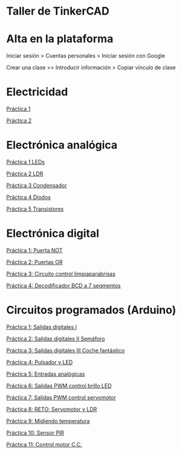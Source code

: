 # Taller de TinkerCAD

# Alta en la plataforma

Iniciar sesión > Cuentas personales > Iniciar sesión con Google 

Crear una clase >> Introducir información > Copiar vínculo de clase

# Electricidad

[Práctica 1](https://www.tinkercad.com/things/1ws9cSJR5QG-ernesto01/editel?sharecode=OPeX9A0z_Im2by1X9KbbHiw0LMj4LXL8WtKXYsD-LqQ)

[Práctica 2]([https://www.tinkercad.com/things/1ws9cSJR5QG-ernesto01/editel?sharecode=OPeX9A0z_Im2by1X9KbbHiw0LMj4LXL8WtKXYsD-LqQ](https://www.tinkercad.com/things/7fnIDy9GOB0-ernesto03/editel?sharecode=O4KGy7l0dJS97yYOLK_hYi3_fDzHeOzd2xaApjmEKK4))


# Electrónica analógica

[Práctica 1 LEDs](https://docs.google.com/document/d/1iZx1I30dqMMBMWNOOS_zOJK-wFY1bajk2hzXd4odD_k/edit)

[Práctica 2 LDR](https://docs.google.com/document/d/1O-HJowTYmxcJaP3Djy1cS8-QMal9b7QllvuvG8qAZ3E/edit)

[Práctica 3 Condensador](https://docs.google.com/document/d/1XyuIIuRNXQqP7Ghtxk9G-If0qdXJIYIEERyKALx-cWo/edit)

[Práctica 4 Diodos](https://docs.google.com/document/d/1s3tCC4ERn0dn15OaIVoru1qwQL9NXDo_0jf0TIDU--g/edit)

[Práctica 5 Transistores](https://docs.google.com/document/d/1laRvHL6DYEza-K_4p2zeyL01WorLZF6AbOaGa7hSfp0/edit)

# Electrónica digital

[Práctica 1: Puerta NOT](https://docs.google.com/document/d/1NPZbIT9tEqH4CtZgcO2THzG4OkUDbMOzCwOjfFThpWY/edit)

[Práctica 2: Puertas OR](https://docs.google.com/document/d/1drtGhxQE6aM3H2dTBtdAqZePOskGRxLCdSwa6gicqGI/edit)

[Práctica 3: Circuito control limpiaparabrisas](https://docs.google.com/document/d/1ENMEoOxzYBVWLIXvjUBeg4vn29NS1fsKaO1V68v9nqo/edit)

[Práctica 4: Decodificador BCD a 7 segmentos](https://docs.google.com/document/d/17eDQTGslerptDsV09Wa5Dsw0CdcphxLT5iL9FXvcNiY/edit)


# Circuitos programados (Arduino)

[Práctica 1: Salidas digitales I](https://docs.google.com/document/d/1s0Wl3QmOXRPNrU7JeB6LtuAzbGWEFJ1LAqS4_uaPraY/edit)

[Práctica 2: Salidas digitales II Semáforo](https://docs.google.com/document/d/1sTaZ7In1mRkX-XzJAS4-dTUvz8GVfLmrbqfbKdFKpeA/edit)

[Práctica 3: Salidas digitales III Coche fantástico](https://docs.google.com/document/d/15zcC-5Hebt-w8Fk9dTqnohD6WDMkP1DJa1u7Ycp0wF4/edit)

[Práctica 4: Pulsador y LED](https://docs.google.com/document/d/1AeC1VO6vPsU1lHD3VtRHel1Jz-4o6c2zz0VdXoTzCGM/edit)

[Práctica 5: Entradas analógicas](https://docs.google.com/document/d/1mFx17CjsphQKFI_j3uqfEiP5POtBxQ_YUeWi-2egVok/edit)

[Práctica 6: Salidas PWM control brillo LED](https://docs.google.com/document/d/1onpMq78RA4vqbZQESyak22dbnT2lTM7H0uyZhYGKyX8/edit)

[Práctica 7: Salidas PWM control servomotor](https://docs.google.com/document/d/1RiZhpgo6muzhVyI3Kujn-c1umEvapfGQluSnTvyKvqA/edit)

[Práctica 8: RETO: Servomotor y LDR](https://docs.google.com/document/d/13uYpECc8wF5JgLdKZlPynFIH_yZwAd_lrXEiQ78KPXk/edit)

[Práctica 9: Midiendo temperatura](https://docs.google.com/document/d/1PZ-bJvlgDByLWhNiL6cd8luCwYRYMXvOXxkhlTBEjoI/edit)

[Práctica 10: Sensor PIR](https://docs.google.com/document/d/1sujRPfUKV__SKIA4VcMLMj9Kazx2zSpL4427km-Tu2I/edit)

[Práctica 11: Control motor C.C.](https://docs.google.com/document/d/1qMXqYJuCURmV5C4WEPQmbR-bROZ3-Km5GwgMKSLx2z4/edit)

